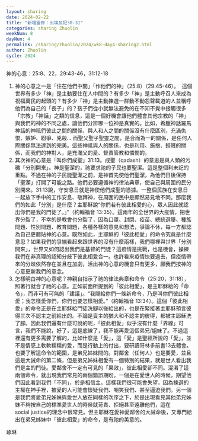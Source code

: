 ```yaml
---
layout: sharing
date: 2024-02-22
title: "新增靈修：出埃及記30-31"
categories: sharing Zhuolin
weekNum: 8
dayNum: 4
permalink: /sharing/zhuolin/2024/wk8-day4-sharing2.html
author: Zhuolin
cycle: 2024
---  
```


神的心意：25:8、22，29:43-46，31:12-18

1. 神的心意之一是「住在他們中間」「作他們的神」（25:8）（29:45-46）。  這個世界有多少「神」是主動要住在人中間的？有多少「神」是主動呼召人來成為祝福萬民的起頭的？有多少「神」是主動揀選一群動不動怨聲載道的人並稱呼他們為自己的「長子」的？孩子們從小就無法避免的在不知不覺中接觸很多「宗教」「神話」之類的信息，這是一個好機會讓他們體會其他宗教的「神」與我們的神的不同之處，讓他們分辨哪一位神是真實的。比如，希臘神話羅馬神話的神祗們彼此之間的關係，與人和人之間的關係沒有什麼區別，充滿仇恨、嫉妒、紛爭、兇殺… 而聖父聖子聖靈之間，是合而為一的關係，是任何人際關係無法達到的完美。這些神祗與人的關係，也是利用、施捨、輕賤的關係，而我們的神對人，是充滿父的愛、督責管教和憐憫的。  
2. 其次神的心意是「叫你們成聖」31:13。成聖（qadash）的意思是與人類的污穢「分別開來」。神是聖潔的，祂要求祂的子民也要聖潔。這是整個利未記的重點。不過在神的子民能聖潔之前，是神首先使他們聖潔，為他們日後保持「聖潔」打開了可能之路。他們必要遵循神的律法典章，使自己與周圍的民分別開來。31:13說，守安息日就是神使他們成聖的憑據。一整個民族在安息日一起放下手中的工作安息、敬拜神，在周圍的民中是顯然易見地不同。那麼我們的如此「分別」是什麼？主耶穌說“你們若有彼此相愛的心，眾人因此就認出你們是我的門徒了。」”（約翰福音‬ ‭13:35‬）。這兩年的全世界的大疫情，把世界分裂了，不幸的是教會也分裂了，因為口罩、封閉、疫苗、總統選舉、種族問題、性別問題、教育問題，各種各樣的意見和想法，爭論不休，每一方都認為自己更體貼神的心意。既然如此，主耶穌的「彼此相愛」的命令究竟是什麼意思？如果我們的爭端看起來跟世界的沒有什麼兩樣，我們哪裡與世界「分別開來」，世界又如何認出我們是基督的門徒？這疫情是挑戰，也是機會，操練我們在非真理的認知分歧下彼此相愛合一。也許看來疫情快要過去，但疫情帶來的分歧依然存在並且在加劇，活出神的心意的機會只有更多，願我們按神的心意更新我們的意念。  
3. 怎樣明白神的心意呢？神親自指示了祂的律法典章和命令（25:20，31:18），照著行就合了祂的心意。正如前面所提到的「彼此相愛」，是主耶穌給的「命令」，而非可有可無的「建議」。“我賜給你們一條新命令，乃是叫你們彼此相愛；我怎樣愛你們，你們也要怎樣相愛。”（約翰福音‬ ‭13:34‬）。這個「彼此相愛」的命令正是在主耶穌給門徒洗腳以後給出的，也是在緊接著主耶穌預言彼得三次不認主之前給出的。不論是賣主的猶大和不認主的彼得，都被主耶穌洗了腳。因此我們還有什麼可說的呢，「彼此相愛」似乎沒有什麼「界線」可言，我們不能說，好了，這是底線了，我不能再愛這個弟兄/姐妹了。不過這裡還有更多需要了解的，比如什麼是「愛」，這「愛」是聖經所說的「愛」，並不是情感上軟軟糯糯的愛，而是行動上的付出，要研讀哥林多前書13去體會。也要了解這命令的範圍，是弟兄姊妹間的。對鄰舍（任何人）也是要愛，並且這是大誡命的第二條，但是弟兄姊妹相愛有一個特別的結果，就是世人看出我們是主的門徒。愛鄰舍不一定有可見的「果效」，彼此相愛卻不同。混淆了這兩個命令，就出現我們常見的兩個錯誤期盼。一個是在愛世人的時候，期望他們因此看到我們「不同」，於是相信主。這樣我們很可能會失望，因為揀選的主權在神手裡，被愛的人可能會懷疑我們、嘲笑我們、甚至逼迫我們。另一個是我們將愛弟兄姊妹與愛世人放在同樣的次序之下，於是出現看見其他弟兄姊妹不夠按自己的標準愛世人的時候就苛責、拒絕甚至遠離他們，這在social justice的理念中很常見。但主耶穌在愛神愛鄰舍的大誡命後，又專門給出在弟兄姊妹中「彼此相愛」的命令，是有祂的美意的。

琢琳
